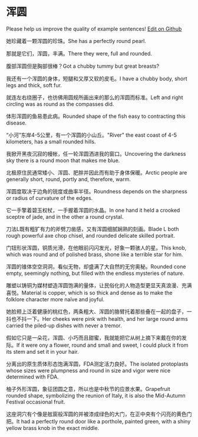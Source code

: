 # 浑圆

Please help us improve the quality of example sentences! [Edit on Github](https://github.com/jiyushe/jiyu-example-sentence-source/blob/main/chinese/hunyuan.md)

<p><span class="chinese">她珍藏着一颗浑圆的珍珠。</span><span class="english">She has a perfectly round pearl.</span></p>

<p><span class="chinese">那就是它们，浑圆，丰满。</span><span class="english">There they were, full and rounded.</span></p>

<p><span class="chinese">腹部浑圆但是胸部很棒？</span><span class="english">Got a chubby tummy but great breasts?</span></p>

<p><span class="chinese">我还有一个浑圆的身体，短腿和又厚又软的皮毛。</span><span class="english">I have a chubby body, short legs and thick, soft fur.</span></p>

<p><span class="chinese">就连左右绕圈子，也彷佛用圆规所画出来的那么的浑圆而标准。</span><span class="english">Left and right circling was as round as the compasses did.</span></p>

<p><span class="chinese">体形浑圆的鱼易患此病。</span><span class="english">Rounded shape of the fish easy to contracting this disease.</span></p>

<p><span class="chinese">“小河”东岸4-5公里，有一个浑圆的小山丘。</span><span class="english">"River" the east coast of 4-5 kilometers, has a small rounded hills.</span></p>

<p><span class="chinese">我掀开黑夜沉寂的幔帐，任一轮浑圆洒进我的窗口。</span><span class="english">Uncovering the darkness sky there is a round moon that makes me blue.</span></p>

<p><span class="chinese">北极原住民通常矮小、浑圆、肥胖并因此而有助于身体保暖。</span><span class="english">Arctic people are generally short, round, portly and, therefore, warm.</span></p>

<p><span class="chinese">浑圆度取决于边角的锐度或曲率半径。</span><span class="english">Roundness depends on the sharpness or radius of curvature of the edges.</span></p>

<p><span class="chinese">它一手擎着碧玉权杖，一手握着浑圆的水晶。</span><span class="english">In one hand it held a crooked sceptre of jade, and in the other a round crystal.</span></p>

<p><span class="chinese">刀法L既有粗犷有力的斧劈刀凿感，又有浑圆细腻娴熟的刻画。</span><span class="english">Blade L both rough powerful axe chop chisel, and rounded delicate skilled portrait.</span></p>

<p><span class="chinese">门钮形状浑圆，铜质光滑，在他眼前闪闪发光，好象一颗骇人的星。</span><span class="english">This knob, which was round and of polished brass, shone like a terrible star for him.</span></p>

<p><span class="chinese">浑圆的锥体空空洞洞，看似无物，却盛满了大自然的无穷奥秘。</span><span class="english">Rounded cone empty, seemingly nothing, but filled with the endless mysteries of nature.</span></p>

<p><span class="chinese">雕塑以铸铜为媒材塑造浑圆饱满的量体，让民俗化的人物造型更显天真浪漫、充满喜悦。</span><span class="english">Material is copper, which is so thick and dense as to make the folklore character more naïve and joyful.</span></p>

<p><span class="chinese">她脸颊上泛着健康的桃红色，两条粗大、浑圆的胳臂托着那些叠在一起的盘子，一抖也不抖一下。</span><span class="english">Her cheeks were pink with health, and her large round arms carried the piled-up dishes with never a tremor.</span></p>

<p><span class="chinese">假如它只是一朵花，浑圆、小巧而且甜蜜，我就能把它从树上摘下来戴在你的发际。</span><span class="english">If it were ony a flower, round and small and sweet, I could pluck it from its stem and set it in your hair.</span></p>

<p><span class="chinese">分离出的原生质体形态饱满浑圆，FDA测定活力良好。</span><span class="english">The isolated protoplasts whose sizes were plumpness and round in size and vigor were nice determined with FDA.</span></p>

<p><span class="chinese">柚子外形浑圆，象征团圆之意，所以也是中秋节的应景水果。</span><span class="english">Grapefruit rounded shape, symbolizing the reunion of Italy, it is also the Mid-Autumn Festival occasional fruit.</span></p>

<p><span class="chinese">这座洞穴有个像是舷窗般浑圆的并被漆成绿色的大门，在正中央有个闪亮的黄色门把。</span><span class="english">It had a perfectly round door like a porthole, painted green, with a shiny yellow brass knob in the exact middle.</span></p>

